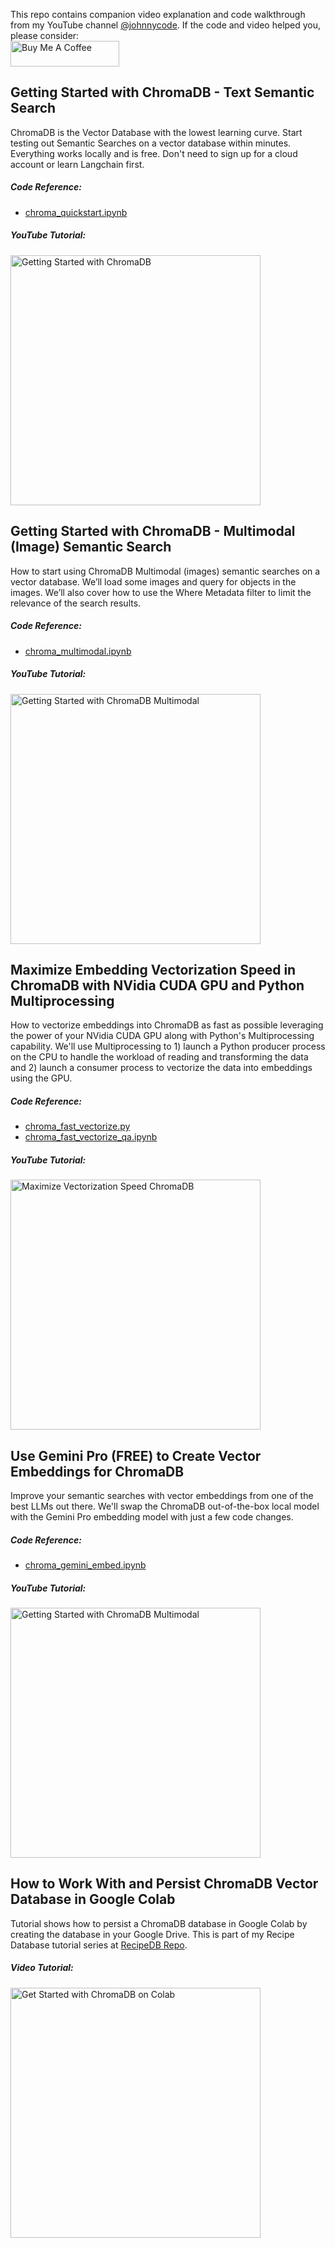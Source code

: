 This repo contains companion video explanation and code walkthrough from my YouTube channel [@johnnycode](https://www.youtube.com/@johnnycode). If the code and video helped you, please consider:  
<a href='https://www.buymeacoffee.com/johnnycode'><img src="https://cdn.buymeacoffee.com/buttons/default-blue.png" alt="Buy Me A Coffee" height="41" width="174"></a>

## Getting Started with ChromaDB - Text Semantic Search
ChromaDB is the Vector Database with the lowest learning curve. Start testing out Semantic Searches on a vector database within minutes. Everything works locally and is free. Don't need to sign up for a cloud account or learn Langchain first.

##### Code Reference:
* [chroma_quickstart.ipynb](https://github.com/johnnycode8/chromadb_quickstart/blob/main/chroma_quickstart.ipynb)

##### YouTube Tutorial:
<a href='https://youtu.be/QSW2L8dkaZk&list=PL58zEckBH8fA-R1ifTjTIjrdc3QKSk6hI'><img src='https://img.youtube.com/vi/QSW2L8dkaZk/0.jpg' width='400' alt='Getting Started with ChromaDB'/></a>

## Getting Started with ChromaDB - Multimodal (Image) Semantic Search
How to start using ChromaDB Multimodal (images) semantic searches on a vector database. We’ll load some images and query for objects in the images. 
We’ll also cover how to use the Where Metadata filter to limit the relevance of the search results. 

##### Code Reference:
* [chroma_multimodal.ipynb](https://github.com/johnnycode8/chromadb_quickstart/blob/main/chroma_multimodal.ipynb)

##### YouTube Tutorial:
<a href='https://youtu.be/u_N1t0CBuqA&list=PL58zEckBH8fA-R1ifTjTIjrdc3QKSk6hI'><img src='https://img.youtube.com/vi/u_N1t0CBuqA/0.jpg' width='400' alt='Getting Started with ChromaDB Multimodal'/></a>

## Maximize Embedding Vectorization Speed in ChromaDB with NVidia CUDA GPU and Python Multiprocessing
How to vectorize embeddings into ChromaDB as fast as possible leveraging the power of your NVidia CUDA GPU along with Python's Multiprocessing capability. We'll use Multiprocessing to 1) launch a Python producer process on the CPU to handle the workload of reading and transforming the data and 2) launch a consumer process to vectorize the data into embeddings using the GPU.

##### Code Reference:
* [chroma_fast_vectorize.py](https://github.com/johnnycode8/chromadb_quickstart/blob/main/chroma_fast_vectorize.py) 
* [chroma_fast_vectorize_qa.ipynb](https://github.com/johnnycode8/chromadb_quickstart/blob/main/chroma_fast_vectorize_qa.ipynb) 

##### YouTube Tutorial:
<a href='https://youtu.be/7FvdwwvqrD4&list=PL58zEckBH8fA-R1ifTjTIjrdc3QKSk6hI'><img src='https://img.youtube.com/vi/7FvdwwvqrD4/0.jpg' width='400' alt='Maximize Vectorization Speed ChromaDB'/></a>


## Use Gemini Pro (FREE) to Create Vector Embeddings for ChromaDB
Improve your semantic searches with vector embeddings from one of the best LLMs out there. We'll swap the ChromaDB out-of-the-box local model with the Gemini Pro embedding model with just a few code changes.

##### Code Reference:
* [chroma_gemini_embed.ipynb](https://github.com/johnnycode8/chromadb_quickstart/blob/main/chroma_gemini_embed.ipynb)

##### YouTube Tutorial:
<a href='https://youtu.be/a_vuUufkCy4&list=PL58zEckBH8fA-R1ifTjTIjrdc3QKSk6hI'><img src='https://img.youtube.com/vi/a_vuUufkCy4/0.jpg' width='400' alt='Getting Started with ChromaDB Multimodal'/></a>

## How to Work With and Persist ChromaDB Vector Database in Google Colab
Tutorial shows how to persist a ChromaDB database in Google Colab by creating the database in your Google Drive. This is part of my Recipe Database tutorial series at [RecipeDB Repo](https://github.com/johnnycode8/recipedb).

##### Video Tutorial:
<a href='https://youtu.be/ziiLezCnXYU&list=PL58zEckBH8fDjuHrcxDGryKKkBYESRPNa'><img src='https://img.youtube.com/vi/ziiLezCnXYU/0.jpg' width='400' alt='Get Started with ChromaDB on Colab'/></a>

